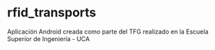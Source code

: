 # rfid_transports
Aplicación Android creada como parte del TFG realizado en la Escuela Superior de Ingeniería - UCA

